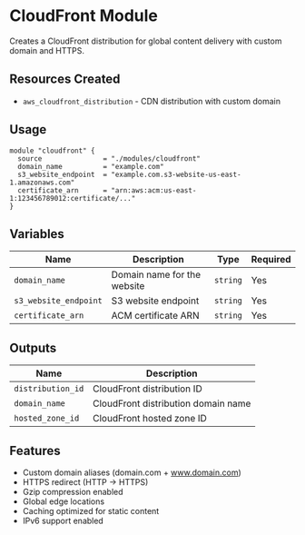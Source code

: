 # CloudFront Module

Creates a CloudFront distribution for global content delivery with custom domain and HTTPS.

## Resources Created

- `aws_cloudfront_distribution` - CDN distribution with custom domain

## Usage

```hcl
module "cloudfront" {
  source               = "./modules/cloudfront"
  domain_name          = "example.com"
  s3_website_endpoint  = "example.com.s3-website-us-east-1.amazonaws.com"
  certificate_arn      = "arn:aws:acm:us-east-1:123456789012:certificate/..."
}
```

## Variables

| Name | Description | Type | Required |
|------|-------------|------|----------|
| `domain_name` | Domain name for the website | `string` | Yes |
| `s3_website_endpoint` | S3 website endpoint | `string` | Yes |
| `certificate_arn` | ACM certificate ARN | `string` | Yes |

## Outputs

| Name | Description |
|------|-------------|
| `distribution_id` | CloudFront distribution ID |
| `domain_name` | CloudFront distribution domain name |
| `hosted_zone_id` | CloudFront hosted zone ID |

## Features

- Custom domain aliases (domain.com + www.domain.com)
- HTTPS redirect (HTTP → HTTPS)
- Gzip compression enabled
- Global edge locations
- Caching optimized for static content
- IPv6 support enabled